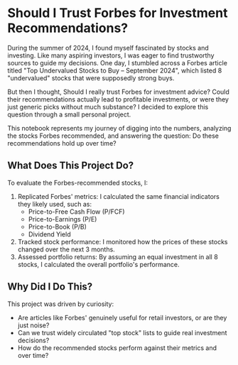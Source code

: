 # Should I Trust Forbes for Investment Recommendations?

During the summer of 2024, I found myself fascinated by stocks and investing. Like many aspiring investors, I was eager to find trustworthy sources to guide my decisions. One day, I stumbled across a Forbes article titled "Top Undervalued Stocks to Buy – September 2024", which listed 8 "undervalued" stocks that were supposedly strong buys.

But then I thought, Should I really trust Forbes for investment advice? Could their recommendations actually lead to profitable investments, or were they just generic picks without much substance? I decided to explore this question through a small personal project.

This notebook represents my journey of digging into the numbers, analyzing the stocks Forbes recommended, and answering the question: Do these recommendations hold up over time?

## What Does This Project Do?

To evaluate the Forbes-recommended stocks, I:

1. Replicated Forbes' metrics: I calculated the same financial indicators they likely used, such as:
    - Price-to-Free Cash Flow (P/FCF)
    - Price-to-Earnings (P/E)
    - Price-to-Book (P/B)
    - Dividend Yield
2. Tracked stock performance: I monitored how the prices of these stocks changed over the next 3 months.
3. Assessed portfolio returns: By assuming an equal investment in all 8 stocks, I calculated the overall portfolio's performance.

## Why Did I Do This?

This project was driven by curiosity:
- Are articles like Forbes' genuinely useful for retail investors, or are they just noise?
- Can we trust widely circulated "top stock" lists to guide real investment decisions?
- How do the recommended stocks perform against their metrics and over time?

